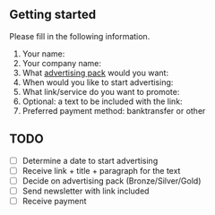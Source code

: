 ## Getting started

Please fill in the following information.

1. Your name:
2. Your company name:
3. What [advertising pack](https://github.com/mattiasgeniar/CronWeekly.com) would you want:
4. When would you like to start advertising:
5. What link/service do you want to promote:
6. Optional: a text to be included with the link:
7. Preferred payment method: banktransfer or other

## TODO
- [ ] Determine a date to start advertising
- [ ] Receive link + title + paragraph for the text
- [ ] Decide on advertising pack (Bronze/Silver/Gold)
- [ ] Send newsletter with link included
- [ ] Receive payment
